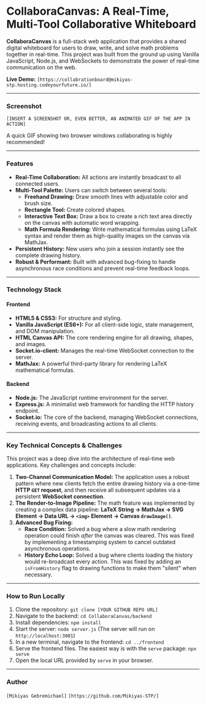 # CollaboraCanvas: A Real-Time, Multi-Tool Collaborative Whiteboard

**CollaboraCanvas** is a full-stack web application that provides a shared digital whiteboard for users to draw, write, and solve math problems together in real-time. This project was built from the ground up using Vanilla JavaScript, Node.js, and WebSockets to demonstrate the power of real-time communication on the web.

**Live Demo:** `[https://collabrationboard@mikiyas-stp.hosting.codeyourfuture.io/]`

---

### Screenshot

`[INSERT A SCREENSHOT OR, EVEN BETTER, AN ANIMATED GIF OF THE APP IN ACTION]`

A quick GIF showing two browser windows collaborating is highly recommended!

---

### Features

*   **Real-Time Collaboration:** All actions are instantly broadcast to all connected users.
*   **Multi-Tool Palette:** Users can switch between several tools:
    *   **Freehand Drawing:** Draw smooth lines with adjustable color and brush size.
    *   **Rectangle Tool:** Create colored shapes.
    *   **Interactive Text Box:** Draw a box to create a rich text area directly on the canvas with automatic word wrapping.
    *   **Math Formula Rendering:** Write mathematical formulas using LaTeX syntax and render them as high-quality images on the canvas via MathJax.
*   **Persistent History:** New users who join a session instantly see the complete drawing history.
*   **Robust & Performant:** Built with advanced bug-fixing to handle asynchronous race conditions and prevent real-time feedback loops.

---

### Technology Stack

#### **Frontend**
*   **HTML5 & CSS3:** For structure and styling.
*   **Vanilla JavaScript (ES6+):** For all client-side logic, state management, and DOM manipulation.
*   **HTML Canvas API:** The core rendering engine for all drawing, shapes, and images.
*   **Socket.io-client:** Manages the real-time WebSocket connection to the server.
*   **MathJax:** A powerful third-party library for rendering LaTeX mathematical formulas.

#### **Backend**
*   **Node.js:** The JavaScript runtime environment for the server.
*   **Express.js:** A minimalist web framework for handling the HTTP history endpoint.
*   **Socket.io:** The core of the backend, managing WebSocket connections, receiving events, and broadcasting actions to all clients.

---

### Key Technical Concepts & Challenges

This project was a deep dive into the architecture of real-time web applications. Key challenges and concepts include:

1.  **Two-Channel Communication Model:** The application uses a robust pattern where new clients fetch the entire drawing history via a one-time **HTTP `GET` request**, and then receive all subsequent updates via a persistent **WebSocket connection**.
2.  **The Render-to-Image Pipeline:** The math feature was implemented by creating a complex data pipeline: **LaTeX String → MathJax → SVG Element → Data URL → `<img>` Element → Canvas `drawImage()`**.
3.  **Advanced Bug Fixing:**
    *   **Race Condition:** Solved a bug where a slow math rendering operation could finish *after* the canvas was cleared. This was fixed by implementing a timestamping system to cancel outdated asynchronous operations.
    *   **History Echo Loop:** Solved a bug where clients loading the history would re-broadcast every action. This was fixed by adding an `isFromHistory` flag to drawing functions to make them "silent" when necessary.

---

### How to Run Locally

1.  Clone the repository: `git clone [YOUR GITHUB REPO URL]`
2.  Navigate to the backend: `cd CollaboraCanvas/backend`
3.  Install dependencies: `npm install`
4.  Start the server: `node server.js` (The server will run on `http://localhost:3001`)
5.  In a new terminal, navigate to the frontend: `cd ../frontend`
6.  Serve the frontend files. The easiest way is with the `serve` package: `npx serve`
7.  Open the local URL provided by `serve` in your browser.

---

### Author

`[Mikiyas Gebremichael]`
`[https://github.com/Mikiyas-STP/]`